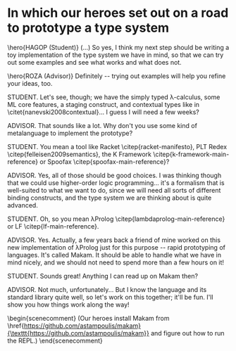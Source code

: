 # In which our heroes set out on a road to prototype a type system

\hero{HAGOP (Student)} (...) So yes, I think my next step should be writing a toy implementation of the
type system we have in mind, so that we can try out some examples and see what works
and what does not.

\hero{ROZA (Advisor)} Definitely -- trying out examples will help you refine your ideas, too.

STUDENT. Let's see, though; we have the simply typed λ-calculus, some ML core features, a staging
construct, and contextual types like in \citet{nanevski2008contextual}... I guess I will need a few
weeks?

ADVISOR. That sounds like a lot. Why don't you use some kind of metalanguage to implement
the prototype?

STUDENT. You mean a tool like Racket \citep{racket-manifesto}, PLT Redex \citep{felleisen2009semantics},
the K Framework \citep{k-framework-main-reference} or Spoofax \citep{spoofax-main-reference}?

ADVISOR. Yes, all of those should be good choices. I was thinking though that we could
use higher-order logic programming... it's a formalism that is well-suited to what we want to do,
since we will need all sorts of different binding constructs, and the type system we are thinking
about is quite advanced.

STUDENT. Oh, so you mean λProlog \citep{lambdaprolog-main-reference} or LF \citep{lf-main-reference}.

ADVISOR. Yes. Actually, a few years back a friend of mine worked on this new implementation of λProlog
just for this purpose -- rapid prototyping of languages. It's called Makam. It should be
able to handle what we have in mind nicely, and we should not need to spend more than a few hours on it!

STUDENT. Sounds great! Anything I can read up on Makam then?

ADVISOR. Not much, unfortunately... But I know the language and its standard library quite well, so
let's work on this together; it'll be fun. I'll show you how things work along the way!

\begin{scenecomment}
(Our heroes install Makam from
\href{https://github.com/astampoulis/makam}{\texttt{https://github.com/astampoulis/makam}}
and figure out how to run the REPL.)
\end{scenecomment}
